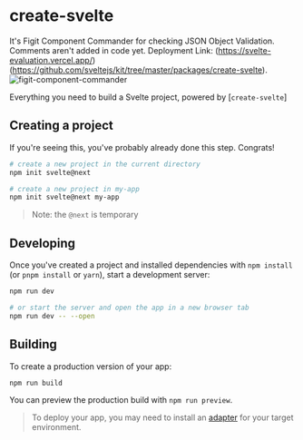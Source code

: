 # create-svelte

It's Figit Component Commander for checking JSON Object Validation.
Comments aren't added in code yet.
Deployment Link: (https://svelte-evaluation.vercel.app/)
(https://github.com/sveltejs/kit/tree/master/packages/create-svelte).![figit-component-commander](https://user-images.githubusercontent.com/79979258/160592671-4b7adfda-54d9-4ab9-af7f-ea80c3a589f2.png)

Everything you need to build a Svelte project, powered by [`create-svelte`]
## Creating a project

If you're seeing this, you've probably already done this step. Congrats!

```bash
# create a new project in the current directory
npm init svelte@next

# create a new project in my-app
npm init svelte@next my-app
```

> Note: the `@next` is temporary

## Developing

Once you've created a project and installed dependencies with `npm install` (or `pnpm install` or `yarn`), start a development server:

```bash
npm run dev

# or start the server and open the app in a new browser tab
npm run dev -- --open
```

## Building

To create a production version of your app:

```bash
npm run build
```

You can preview the production build with `npm run preview`.

> To deploy your app, you may need to install an [adapter](https://kit.svelte.dev/docs/adapters) for your target environment.
